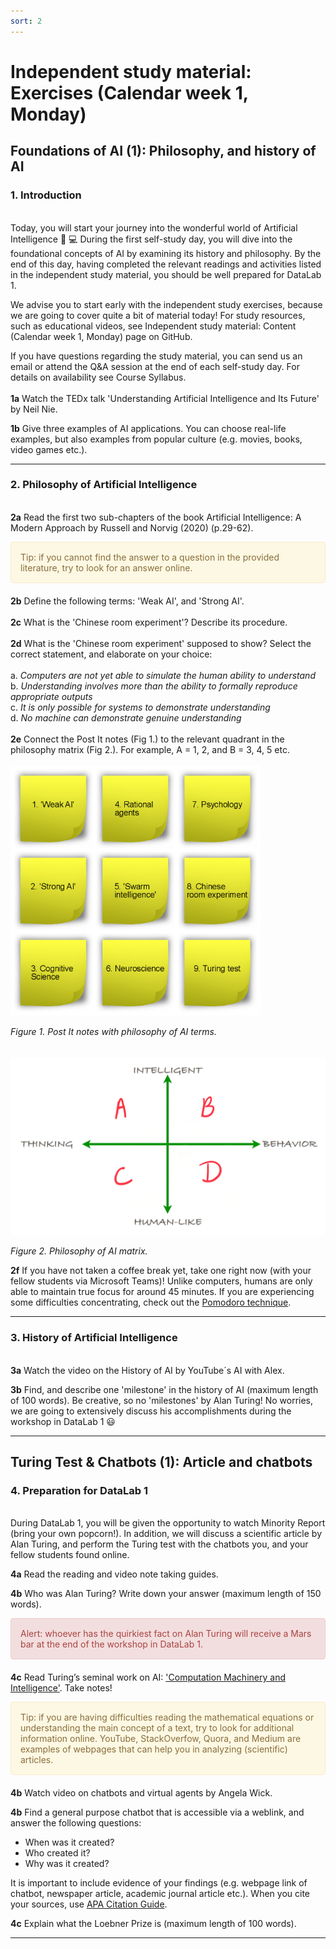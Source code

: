 ```yaml
---
sort: 2
---
```


# __Independent study material: Exercises (Calendar week 1, Monday)__

## __Foundations of AI (1): Philosophy, and history of AI__

### 1. Introduction
\
Today, you will start your journey into the wonderful world of Artificial Intelligence :rainbow: :computer: During the first self-study day, you will dive into the foundational concepts of AI by examining its history and philosophy. By the end of this day, having completed the relevant readings and activities listed in the independent study material, you should be well prepared for DataLab 1.    

We advise you to start early with the independent study exercises, because we are going to cover quite a bit of material today! For study resources, such as educational videos, see Independent study material: Content (Calendar week 1, Monday) page on GitHub.

If you have questions regarding the study material, you can send us an email or attend the Q&A session at the end of each self-study day. For details on availability see Course Syllabus.
\
\
__1a__ Watch the TEDx talk 'Understanding Artificial Intelligence and Its Future' by
Neil Nie.  

__1b__ Give three examples of AI applications. You can choose real-life examples,
but also examples from popular culture (e.g. movies, books, video games etc.).

***
### 2. Philosophy of Artificial Intelligence
\
__2a__ Read the first two sub-chapters of the book Artificial Intelligence: A Modern Approach by Russell and Norvig (2020) (p.29-62).

<div style="padding: 15px; border: 1px solid transparent; border-color: transparent; margin-bottom: 20px; border-radius: 4px; color: #8a6d3b;; background-color: #fcf8e3; border-color: #faebcc;">
Tip: if you cannot find the answer to a question in the provided literature, try to look for an answer online.
</div>   

__2b__ Define the following terms: 'Weak AI', and 'Strong AI'.
\
\
__2c__ What is the 'Chinese room experiment'? Describe its procedure.
\
\
__2d__ What is the 'Chinese room experiment' supposed to show? Select the correct statement, and elaborate on your choice:
\
\
a. *Computers are not yet able to simulate the human ability to understand*
\
b. *Understanding involves more than the ability to formally reproduce appropriate outputs*
\
c. *It is only possible for systems to demonstrate understanding*
\
d. *No machine can demonstrate genuine understanding*
\
\
__2e__ Connect the Post It notes (Fig 1.) to the relevant quadrant in the philosophy matrix (Fig 2.). For example, A = 1, 2, and  B = 3, 4, 5 etc.
\
\
<img src="./images/post_it.jpg" alt="Post-it" width="400"/>

*Figure 1. Post It notes with philosophy of AI terms.*
\
\
\
<img src="./images/matrix.jpg" alt="Matrix" width="750"/>

*Figure 2. Philosophy of AI matrix.*

__2f__ If you have not taken a coffee break yet, take one right now (with your fellow students via Microsoft Teams)! Unlike computers, humans are only able to maintain true focus for around 45 minutes. If you are experiencing some difficulties concentrating, check out the [Pomodoro technique](https://pomofocus.io/).

***

### 3. History of Artificial Intelligence
\
__3a__ Watch the video on the History of AI by YouTube´s AI with Alex.

__3b__ Find, and describe one 'milestone' in the history of AI (maximum length of 100 words). Be creative, so no 'milestones' by Alan Turing! No worries, we are going to extensively discuss his accomplishments during the workshop in DataLab 1 :smiley:

***

## __Turing Test & Chatbots (1): Article and chatbots__

### 4. Preparation for DataLab 1
\
During DataLab 1, you will be given the opportunity to watch Minority Report (bring your own popcorn!). In addition, we will discuss a scientific article by Alan Turing, and perform the Turing test with the chatbots you, and your fellow students found online.

__4a__ Read the reading and video note taking guides.

__4b__ Who was Alan Turing? Write down your answer (maximum length of 150 words).

<div style="padding: 15px; border: 1px solid transparent; border-color: transparent; margin-bottom: 20px; border-radius: 4px; color: #a94442; background-color: #f2dede; border-color: #ebccd1;">
Alert: whoever has the quirkiest fact on Alan Turing will receive a Mars bar at the end of the workshop in DataLab 1.
</div>   

__4c__ Read Turing’s seminal work on AI: ['Computation Machinery and Intelligence'](https://watermark.silverchair.com/lix-236-433.pdf?token=AQECAHi208BE49Ooan9kkhW_Ercy7Dm3ZL_9Cf3qfKAc485ysgAAAqswggKnBgkqhkiG9w0BBwagggKYMIIClAIBADCCAo0GCSqGSIb3DQEHATAeBglghkgBZQMEAS4wEQQMi0QU_r8XoVEcFqlmAgEQgIICXtQav8ZfX7wn3sMEOkUNL9dH5VzCvRC2RZmIy7W49sgHTbO69F9san7JvQmPOl81YMQ-3j26uRFGCiboiq7Ab4a4OSL5wtXnXaax9cWDFfrpTRJxWrVNnm8Yno9xXQyrZzJ7RYv1O7VIp4yIGTZvmE7sJuZ2etOCHfwY96_aMFjWAZH7TrUpPKvdY6E-lpyVeXcub5qrchiQHtXedsNatJJd3Y7eVlVwQfbgbLk3UcnQjWaWiDfHempRRjJUW-VGld4bpCBxAvFh5UVXzQm9B24ZFMljiGWJcvav9Qt70Vsu6VcYvx6rKfiKYSKHdpov6GNcCspnsOaVOVmkq66ZAElW5WMD4cZrmkfjTy435CLWORdIOlSJYX2jx7yHi-mV3Jifq0-ij-rRlnttSyodRch07QiU2G0GRKuN9fO9F7EOJtrvOurLEXwJcxaNL3Q4_3V82ffAmvtto5rzFLm0yuWjTG25kT-Hzzq6t4Z17g44vhddVWLZodCytpX8zQpiMnIpPIWCscluaLDDHhoCkY-dQGAzCqLDmC7yM1EuNHo1e99_6K5c8rZf7Yj_Suhzkn_WiTHO09mWW4V1dBHYiDpquaxPg0ENWywf3k7zMa68nqDrn4Aa4vkHHmftIRWkUDft8jjiyGx35bYma10yge1JJNzmSykqjwpTuKRKyhx-aQcYLcKVei5VjSEC4qrEn93N3KQ0FqWBb8YVhtxFhE7Suro5dyr5E9pz3T-OPHBxfImev3B_nZntI6YFihOorG7WuQlAh60yXOcCBHucubn9LuqCTTlEP9RsbnJgig.). Take notes!

<div style="padding: 15px; border: 1px solid transparent; border-color: transparent; margin-bottom: 20px; border-radius: 4px; color: #8a6d3b;; background-color: #fcf8e3; border-color: #faebcc;">
Tip: if you are having difficulties reading the mathematical equations or understanding the main concept of a text, try to look for additional information online. YouTube, StackOverfow, Quora, and Medium are examples of webpages that can help you in analyzing (scientific) articles.
</div>   


__4b__ Watch video on chatbots and virtual agents by Angela Wick.

__4b__ Find a general purpose chatbot that is accessible via a weblink, and answer the following questions:

- When was it created?
- Who created it?
- Why was it created?

It is important to include evidence of your findings (e.g. webpage link of chatbot, newspaper article, academic
journal article etc.). When you cite your sources, use [APA Citation Guide](https://owl.purdue.edu/owl/research_and_citation/apa_style/apa_formatting_and_style_guide/reference_list_basic_rules.html).

__4c__ Explain what the Loebner Prize is (maximum length of 100 words).


***
